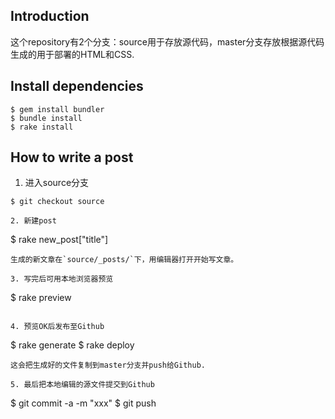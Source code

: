 ## Introduction

这个repository有2个分支：source用于存放源代码，master分支存放根据源代码生成的用于部署的HTML和CSS.

## Install dependencies

```
$ gem install bundler
$ bundle install
$ rake install
```

## How to write a post

1. 进入source分支
```
$ git checkout source

2. 新建post
```
$ rake new_post["title"]
```
生成的新文章在`source/_posts/`下，用编辑器打开开始写文章。

3. 写完后可用本地浏览器预览
```
$ rake preview
```

4. 预览OK后发布至Github
```
$ rake generate
$ rake deploy
```
这会把生成好的文件复制到master分支并push给Github.

5. 最后把本地编辑的源文件提交到Github
```
$ git commit -a -m "xxx"
$ git push
```
